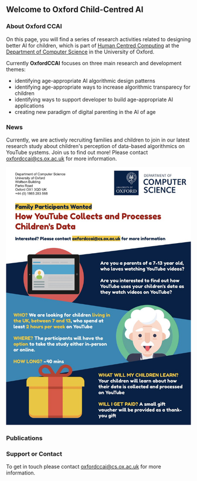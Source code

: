 ## Welcome to Oxford Child-Centred AI

### About Oxford CCAI

On this page, you will find a series of research activities related to designing better AI for children, which is part of [Human Centred Computing](http://hcc.cs.ox.ac.uk) at the [Department of Computer Science](http://www.cs.ox.ac.uk) in the University of Oxford.


Currently **OxfordCCAI** focuses on three main research and development themes:
- identifying age-appropriate AI algorithmic design patterns
- identifying age-appropriate ways to increase algorithmic transparecy for children
- identifying ways to support developer to build age-appropriate AI applications
- creating new paradigm of digital parenting in the AI of age

### News

Currently, we are actively recruiting families and children to join in our latest research study about children's perception of data-based algorithmics on YouTube systems. Join us to find out more! Please contact oxfordccai@cs.ox.ac.uk for more information.

![Join us](oxccai-study-2021.jpeg)


### Publications



### Support or Contact

To get in touch please contact oxfordccai@cs.ox.ac.uk for more information.
